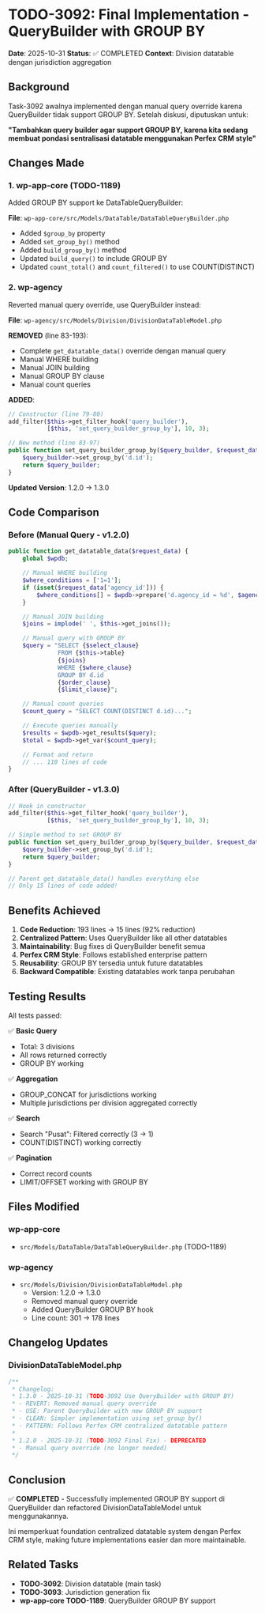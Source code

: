 # TODO-3092: Final Implementation - QueryBuilder with GROUP BY

**Date**: 2025-10-31
**Status**: ✅ COMPLETED
**Context**: Division datatable dengan jurisdiction aggregation

## Background

Task-3092 awalnya implemented dengan manual query override karena QueryBuilder tidak support GROUP BY. Setelah diskusi, diputuskan untuk:

**"Tambahkan query builder agar support GROUP BY, karena kita sedang membuat pondasi sentralisasi datatable menggunakan Perfex CRM style"**

## Changes Made

### 1. wp-app-core (TODO-1189)

Added GROUP BY support ke DataTableQueryBuilder:

**File**: `wp-app-core/src/Models/DataTable/DataTableQueryBuilder.php`

- Added `$group_by` property
- Added `set_group_by()` method
- Added `build_group_by()` method
- Updated `build_query()` to include GROUP BY
- Updated `count_total()` and `count_filtered()` to use COUNT(DISTINCT)

### 2. wp-agency

Reverted manual query override, use QueryBuilder instead:

**File**: `wp-agency/src/Models/Division/DivisionDataTableModel.php`

**REMOVED** (line 83-193):
- Complete `get_datatable_data()` override dengan manual query
- Manual WHERE building
- Manual JOIN building
- Manual GROUP BY clause
- Manual count queries

**ADDED**:
```php
// Constructor (line 79-80)
add_filter($this->get_filter_hook('query_builder'),
           [$this, 'set_query_builder_group_by'], 10, 3);

// New method (line 83-97)
public function set_query_builder_group_by($query_builder, $request_data, $model) {
    $query_builder->set_group_by('d.id');
    return $query_builder;
}
```

**Updated Version**: 1.2.0 → 1.3.0

## Code Comparison

### Before (Manual Query - v1.2.0)
```php
public function get_datatable_data($request_data) {
    global $wpdb;

    // Manual WHERE building
    $where_conditions = ['1=1'];
    if (isset($request_data['agency_id'])) {
        $where_conditions[] = $wpdb->prepare('d.agency_id = %d', $agency_id);
    }

    // Manual JOIN building
    $joins = implode(' ', $this->get_joins());

    // Manual query with GROUP BY
    $query = "SELECT {$select_clause}
              FROM {$this->table}
              {$joins}
              WHERE {$where_clause}
              GROUP BY d.id
              {$order_clause}
              {$limit_clause}";

    // Manual count queries
    $count_query = "SELECT COUNT(DISTINCT d.id)...";

    // Execute queries manually
    $results = $wpdb->get_results($query);
    $total = $wpdb->get_var($count_query);

    // Format and return
    // ... 110 lines of code
}
```

### After (QueryBuilder - v1.3.0)
```php
// Hook in constructor
add_filter($this->get_filter_hook('query_builder'),
           [$this, 'set_query_builder_group_by'], 10, 3);

// Simple method to set GROUP BY
public function set_query_builder_group_by($query_builder, $request_data, $model) {
    $query_builder->set_group_by('d.id');
    return $query_builder;
}

// Parent get_datatable_data() handles everything else
// Only 15 lines of code added!
```

## Benefits Achieved

1. **Code Reduction**: 193 lines → 15 lines (92% reduction)
2. **Centralized Pattern**: Uses QueryBuilder like all other datatables
3. **Maintainability**: Bug fixes di QueryBuilder benefit semua
4. **Perfex CRM Style**: Follows established enterprise pattern
5. **Reusability**: GROUP BY tersedia untuk future datatables
6. **Backward Compatible**: Existing datatables work tanpa perubahan

## Testing Results

All tests passed:

✅ **Basic Query**
- Total: 3 divisions
- All rows returned correctly
- GROUP BY working

✅ **Aggregation**
- GROUP_CONCAT for jurisdictions working
- Multiple jurisdictions per division aggregated correctly

✅ **Search**
- Search "Pusat": Filtered correctly (3 → 1)
- COUNT(DISTINCT) working correctly

✅ **Pagination**
- Correct record counts
- LIMIT/OFFSET working with GROUP BY

## Files Modified

### wp-app-core
- `src/Models/DataTable/DataTableQueryBuilder.php` (TODO-1189)

### wp-agency
- `src/Models/Division/DivisionDataTableModel.php`
  - Version: 1.2.0 → 1.3.0
  - Removed manual query override
  - Added QueryBuilder GROUP BY hook
  - Line count: 301 → 178 lines

## Changelog Updates

### DivisionDataTableModel.php
```php
/**
 * Changelog:
 * 1.3.0 - 2025-10-31 (TODO-3092 Use QueryBuilder with GROUP BY)
 * - REVERT: Removed manual query override
 * - USE: Parent QueryBuilder with new GROUP BY support
 * - CLEAN: Simpler implementation using set_group_by()
 * - PATTERN: Follows Perfex CRM centralized datatable pattern
 *
 * 1.2.0 - 2025-10-31 (TODO-3092 Final Fix) - DEPRECATED
 * - Manual query override (no longer needed)
 */
```

## Conclusion

✅ **COMPLETED** - Successfully implemented GROUP BY support di QueryBuilder dan refactored DivisionDataTableModel untuk menggunakannya.

Ini memperkuat foundation centralized datatable system dengan Perfex CRM style, making future implementations easier dan more maintainable.

## Related Tasks

- **TODO-3092**: Division datatable (main task)
- **TODO-3093**: Jurisdiction generation fix
- **wp-app-core TODO-1189**: QueryBuilder GROUP BY support
